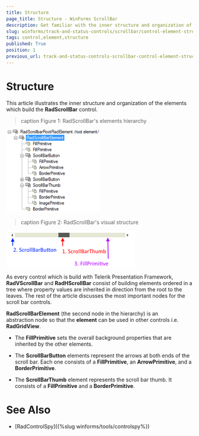 ```yaml
---
title: Structure
page_title: Structure - WinForms ScrollBar
description: Get familiar with the inner structure and organization of the elements which build the WinForms ScrollBar control.
slug: winforms/track-and-status-controls/scrollbar/control-element-structure
tags: control,element,structure
published: True
position: 1
previous_url: track-and-status-controls-scrollbar-control-element-structure
---
```

# Structure

This article illustrates the inner structure and organization of the elements which build the **RadScrollBar** control.

>caption Figure 1: RadScrollBar's elements hierarchy

![track-and-status-controls-scrollbar-structure 001](images/track-and-status-controls-scrollbar-structure001.png)

>caption Figure 2: RadScrollBar's visual structure

![track-and-status-controls-scrollbar-structure 002](images/track-and-status-controls-scrollbar-structure002.png) 
 
As every control which is build with Telerik Presentation Framework, __RadVScrollBar__ and __RadHScrollBar__ consist of building elements ordered in a tree where property values are inherited in direction from the root to the leaves. The rest of the article discusses the most important nodes for the scroll bar controls.

__RadScrollBarElement__ (the second node in the hierarchy) is an abstraction node so that the __element__ can be used in other controls i.e. **RadGridView**. 

* The __FillPrimitive__ sets the overall background properties that are inherited by the other elements. 

* The __ScrollBarButton__ elements represent the arrows at both ends of the scroll bar. Each one consists of a __FillPrimitive__, an __ArrowPrimitive__, and a __BorderPrimitive__. 

* The __ScrollBarThumb__ element represents the scroll bar thumb. It consists of a __FillPrimitive__ and a __BorderPrimitive__. 

# See Also

* [RadControlSpy]({%slug winforms/tools/controlspy%})